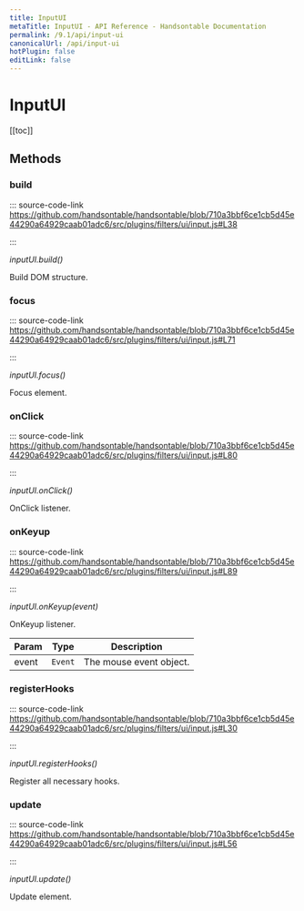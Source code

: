 ```yaml
---
title: InputUI
metaTitle: InputUI - API Reference - Handsontable Documentation
permalink: /9.1/api/input-ui
canonicalUrl: /api/input-ui
hotPlugin: false
editLink: false
---
```


# InputUI

[[toc]]
## Methods

### build
  
::: source-code-link https://github.com/handsontable/handsontable/blob/710a3bbf6ce1cb5d45e44290a64929caab01adc6/src/plugins/filters/ui/input.js#L38

:::

_inputUI.build()_

Build DOM structure.



### focus
  
::: source-code-link https://github.com/handsontable/handsontable/blob/710a3bbf6ce1cb5d45e44290a64929caab01adc6/src/plugins/filters/ui/input.js#L71

:::

_inputUI.focus()_

Focus element.



### onClick
  
::: source-code-link https://github.com/handsontable/handsontable/blob/710a3bbf6ce1cb5d45e44290a64929caab01adc6/src/plugins/filters/ui/input.js#L80

:::

_inputUI.onClick()_

OnClick listener.



### onKeyup
  
::: source-code-link https://github.com/handsontable/handsontable/blob/710a3bbf6ce1cb5d45e44290a64929caab01adc6/src/plugins/filters/ui/input.js#L89

:::

_inputUI.onKeyup(event)_

OnKeyup listener.


| Param | Type | Description |
| --- | --- | --- |
| event | `Event` | The mouse event object. |



### registerHooks
  
::: source-code-link https://github.com/handsontable/handsontable/blob/710a3bbf6ce1cb5d45e44290a64929caab01adc6/src/plugins/filters/ui/input.js#L30

:::

_inputUI.registerHooks()_

Register all necessary hooks.



### update
  
::: source-code-link https://github.com/handsontable/handsontable/blob/710a3bbf6ce1cb5d45e44290a64929caab01adc6/src/plugins/filters/ui/input.js#L56

:::

_inputUI.update()_

Update element.



